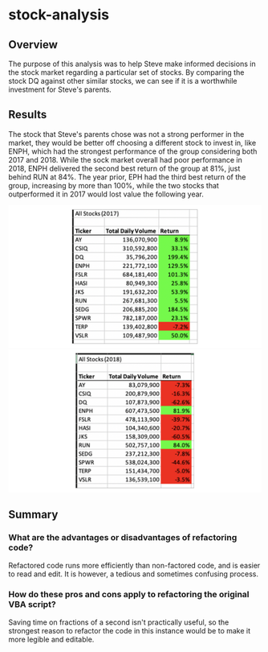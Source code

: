 # stock-analysis
## Overview
The purpose of this analysis was to help Steve make informed decisions in the stock market regarding a particular set of stocks. By comparing the stock DQ against other similar stocks, we can see if it is a worthwhile investment for Steve's parents.

## Results
The stock that Steve's parents chose was not a strong performer in the market, they would be better off choosing a different stock to invest in, like ENPH, which had the strongest performance of the group considering both 2017 and 2018. While the sock market overall had poor performance in 2018, ENPH delivered the second best return of the group at 81%, just behind RUN at 84%. The year prior, EPH had the third best return of the group, increasing by more than 100%, while the two stocks that outperformed it in 2017 would lost value the following year.

![2017](2017_stock.png)
![2018](2018_stock.png)

## Summary
### What are the advantages or disadvantages of refactoring code?
Refactored code runs more efficiently than non-factored code, and is easier to read and edit. It is however, a tedious and sometimes confusing process.

### How do these pros and cons apply to refactoring the original VBA script?
Saving time on fractions of a second isn't practically useful, so the strongest reason to refactor the code in this instance would be to make it more legible and editable.
